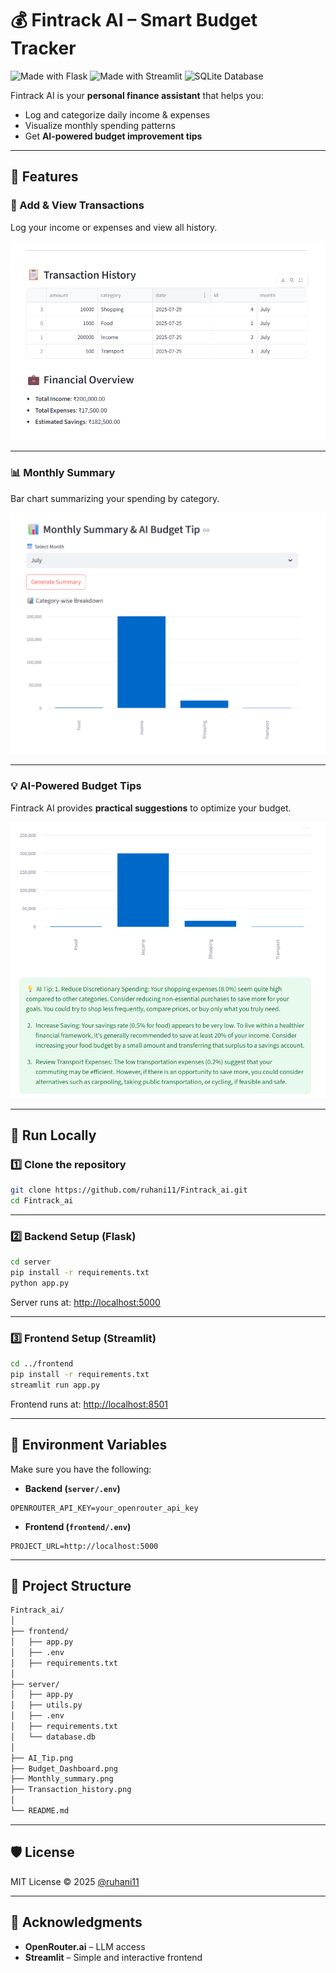 # 💰 Fintrack AI – Smart Budget Tracker

![Made with Flask](https://img.shields.io/badge/Made%20with-Flask-blue)
![Made with Streamlit](https://img.shields.io/badge/Frontend-Streamlit-green)
![SQLite Database](https://img.shields.io/badge/Database-SQLite-orange)

Fintrack AI is your **personal finance assistant** that helps you:

- Log and categorize daily income & expenses  
- Visualize monthly spending patterns  
- Get **AI-powered budget improvement tips**

---

## 🌟 Features

### 🔄 Add & View Transactions
Log your income or expenses and view all history.

![Transaction History](Transaction_history.png)

---

### 📊 Monthly Summary
Bar chart summarizing your spending by category.

![Monthly Summary](Monthly_summary.png)

---

### 💡 AI-Powered Budget Tips
Fintrack AI provides **practical suggestions** to optimize your budget.

![AI Tip](AI_Tip.png)

---

## 🚀 Run Locally

### 1️⃣ Clone the repository

```bash
git clone https://github.com/ruhani11/Fintrack_ai.git
cd Fintrack_ai
```

---

### 2️⃣ Backend Setup (Flask)

```bash
cd server
pip install -r requirements.txt
python app.py
```

Server runs at: [http://localhost:5000](http://localhost:5000)

---

### 3️⃣ Frontend Setup (Streamlit)

```bash
cd ../frontend
pip install -r requirements.txt
streamlit run app.py
```

Frontend runs at: [http://localhost:8501](http://localhost:8501)

---

## 🔐 Environment Variables

Make sure you have the following:

- **Backend (`server/.env`)**

```env
OPENROUTER_API_KEY=your_openrouter_api_key
```

- **Frontend (`frontend/.env`)**

```env
PROJECT_URL=http://localhost:5000
```

---

## 📁 Project Structure

```bash
Fintrack_ai/
│
├── frontend/
│   ├── app.py
│   ├── .env
│   ├── requirements.txt
│
├── server/
│   ├── app.py
│   ├── utils.py
│   ├── .env
│   ├── requirements.txt
│   └── database.db
│
├── AI_Tip.png
├── Budget_Dashboard.png
├── Monthly_summary.png
├── Transaction_history.png
│
└── README.md
```

---

## 🛡 License

MIT License © 2025 [@ruhani11](https://github.com/ruhani11)

---

## 🙌 Acknowledgments

- **OpenRouter.ai** – LLM access  
- **Streamlit** – Simple and interactive frontend
